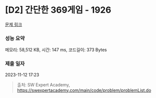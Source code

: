 # [D2] 간단한 369게임 - 1926 

[문제 링크](https://swexpertacademy.com/main/code/problem/problemDetail.do?contestProbId=AV5PTeo6AHUDFAUq) 

### 성능 요약

메모리: 58,512 KB, 시간: 147 ms, 코드길이: 373 Bytes

### 제출 일자

2023-11-12 17:23



> 출처: SW Expert Academy, https://swexpertacademy.com/main/code/problem/problemList.do